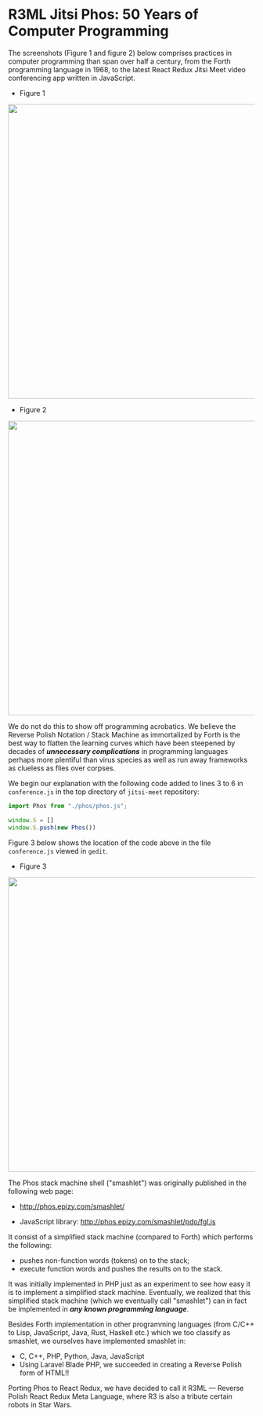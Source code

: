 # R3ML Jitsi Phos: 50 Years of Computer Programming

The screenshots (Figure 1 and figure 2) below comprises practices in computer programming than span over half a century, from the Forth programming language in 1968, to the latest React Redux Jitsi Meet video conferencing app written in JavaScript.

- Figure 1

<img src="https://github.com/udexon/Phoom/blob/master/Jitsi_Phos/Jitsi_Phos_cmd.png" width=600>

- Figure 2

<img src="https://github.com/udexon/Phoom/blob/master/Jitsi_Phos/Jitsi_Phos_S.png" width=600>

We do not do this to show off programming acrobatics. We believe the Reverse Polish Notation / Stack Machine as immortalized by Forth is the best way to flatten the learning curves which have been steepened by decades of ___unnecessary complications___ in programming languages perhaps more plentiful than virus species as well as run away frameworks as clueless as flies over corpses. 

We begin our explanation with the following code added to lines 3 to 6 in  `conference.js` in the top directory of `jitsi-meet` repository:

```js
import Phos from "./phos/phos.js";

window.S = []
window.S.push(new Phos())
```

Figure 3 below shows the location of the code above in the file `conference.js` viewed in `gedit`.

- Figure 3

<img src="https://github.com/udexon/Phoom/blob/master/Jitsi_Phos/conference_js.png" width=600>

The Phos stack machine shell ("smashlet") was originally published in the following web page:

- http://phos.epizy.com/smashlet/

- JavaScript library: http://phos.epizy.com/smashlet/pdo/fgl.js

It consist of a simplified stack machine (compared to Forth) which performs the following:
- pushes non-function words (tokens) on to the stack;
- execute function words and pushes the results on to the stack.

It was initially implemented in PHP just as an experiment to see how easy it is to implement a simplified stack machine. Eventually, we realized that this simplified stack machine (which we eventually call "smashlet") can in fact be implemented in ___any known programming language___.

Besides Forth implementation in other programming languages (from C/C++ to Lisp, JavaScript, Java, Rust, Haskell etc.) which we too classify as smashlet, we ourselves have implemented smashlet in:

- C, C++, PHP, Python, Java, JavaScript
- Using Laravel Blade PHP, we succeeded in creating a Reverse Polish form of HTML!!

Porting Phos to React Redux, we have decided to call it R3ML &mdash; Reverse Polish React Redux Meta Language, where R3 is also a tribute certain robots in Star Wars.


